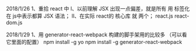 2018/1/26
	1、重拾 react 中
		I、以前理解 JSX 出现一点偏差，就是所有 用 标签化在 js中表示都算 JSX 语法；
		II、在实际 react的 核心库 就 两个； react.js react-dom.js

2018/1/29
	1、用 generator-react-webpack 构建的脚手架用的比较多
	（可以看它里面的配置）
		npm install -g yo
		npm install -g generator-react-webpack